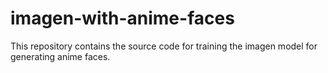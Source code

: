 # imagen-with-anime-faces
This repository contains the source code for training the imagen model for generating anime faces. 
